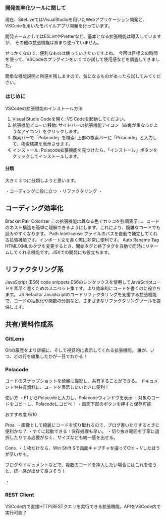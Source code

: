 ### 開発効率化ツールに関して

現在、SiteLiveではVisualStudioを用いたWebアプリケーション開発と、
VSCodeを用いたモバイルアプリ開発を行っています。

開発チームとしてはESLintやPretterなど、基本となる拡張機能は導入していますが、
その他の拡張機能はあまり使っていません。

せっかくなので、便利なものは使っていきたいですよね。
今回は目標２の時間を使って、VSCodeのプラグインをいくつか試して使用感などを調査してきました。

簡単な機能説明と所感を残しますので、気になるものがあったら試してみてください。



### はじめに

VSCodeの拡張機能のインストール方法
1. Visual Studio Codeを開く: VS Codeを起動してください。
2. 拡張機能ビューに移動: サイドバーの拡張機能アイコン（四角が重なったようなアイコン）をクリックします。
3. 検索バーで「Polacode」を検索: 上部の検索バーに「Polacode」と入力して、検索結果を表示させます。
4. インストール: Polacode拡張機能を見つけたら、「インストール」ボタンをクリックしてインストールします。

#### 分類

大きく３つに分類しようと思います。

・コーディングに役に立つ
・リファクタリング
・


## コーディング効率化

Bracket Pair Colorizer
この拡張機能は異なる色でカッコを強調表示し、コードのネスト構造を簡単に理解できるようにします。これにより、複雑なコードでも読みやすくなります。
Path Intellisense
ファイルのパスを自動で補完してくれる拡張機能です。インポート文を書く際に非常に便利です。
Auto Rename Tag
HTML/XMLのタグを変更するとき、開始タグと終了タグを自動で同時にリネームしてくれる機能です。JSXでの開発にも役立ちます。

## リファクタリング系
JavaScript (ES6) code snippets
ES6のシンタックスを使用してJavaScriptコードを素早く書くためのスニペット集です。より効率的にコードを書くのに役立ちます。
JS Refactor
JavaScriptのコードリファクタリングを支援する拡張機能で、コードの抽象化や関数の分割など、さまざまなリファクタリングツールを提供します。

## 共有/資料作成系

### GitLens

Gitの履歴をより詳細に、そして視覚的に表示してくれる拡張機能。
誰が、いつ、どの行を編集したかが一目でわかる！

### Polacode

コードのスナップショットを綺麗に撮影し、共有することができる。
ドキュメントや共有資料に、コードを表示したいときに便利！

使い方
・F1 からPolacodeと入力し、Polacodeウィンドウを表示
・対象のコードをコピーし、Polacodeにコピペ！
・画面下部のボタンを押すと保存可能

おすすめ度
6/10

Pros.
・画像として綺麗にコードを切り取れるので、ブログ書いたりするときに便利かな？
・すぐに起動できる！保存処理も早い。
・切り抜き範囲を丁寧に選択したりする必要がなく、サイズなども統一感を出せる。


Cons.
・１枚だけなら、Win Shift Sで画面キャプチャを撮ってCtrl + Vしたほうが早いかも。

ブログやドキュメントなどで、複数のコードを挿入したい場合にはこれを使うと、統一感が出せて良さそう！




・
### REST Client

VSCode内で直接HTTP/RESTクエリを実行できる拡張機能。APIをVSCode内で実行可能？


